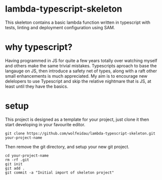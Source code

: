 # lambda-typescript-skeleton

This skeleton contains a basic lambda function written in typescript with tests, linting and deployment configuration using SAM.

# why typescript?

Having programmed in JS for quite a few years totally over watching myself and others make the same trivial mistakes. Typescripts aproach to base the langauge on JS, then introduce a safety net of types, along with a raft other small enhancements is much appreciated. My aim is to encourage new delelopers to use Typescript and skip the relative nightmare that is JS, at least until they have the basics.

# setup

This project is designed as a template for your project, just clone it then start developing in your favourite editor.

```
git clone https://github.com/wolfeidau/lambda-typescript-skeleton.git your-project-name
```

Then remove the git directory, and setup your new git project.

```
cd your-project-name
rm -rf .git
git init
git add . 
git commit -a "Initial import of skeleton project"
```


